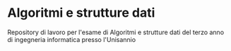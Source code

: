 # Algoritmi e strutture dati #

Repository di lavoro per l'esame di Algoritmi e strutture dati del terzo anno di ingegneria informatica presso l'Unisannio
